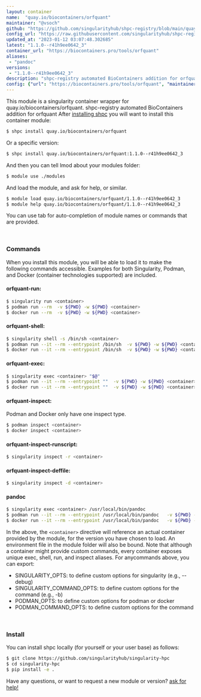 ```yaml
---
layout: container
name:  "quay.io/biocontainers/orfquant"
maintainer: "@vsoch"
github: "https://github.com/singularityhub/shpc-registry/blob/main/quay.io/biocontainers/orfquant/container.yaml"
config_url: "https://raw.githubusercontent.com/singularityhub/shpc-registry/main/quay.io/biocontainers/orfquant/container.yaml"
updated_at: "2023-01-12 03:07:48.302685"
latest: "1.1.0--r41h9ee0642_3"
container_url: "https://biocontainers.pro/tools/orfquant"
aliases:
 - "pandoc"
versions:
 - "1.1.0--r41h9ee0642_3"
description: "shpc-registry automated BioContainers addition for orfquant"
config: {"url": "https://biocontainers.pro/tools/orfquant", "maintainer": "@vsoch", "description": "shpc-registry automated BioContainers addition for orfquant", "latest": {"1.1.0--r41h9ee0642_3": "sha256:7b4caab52c120bceb43065a9295adb12d376c509ece94af87a46bfbc4a17c74f"}, "tags": {"1.1.0--r41h9ee0642_3": "sha256:7b4caab52c120bceb43065a9295adb12d376c509ece94af87a46bfbc4a17c74f"}, "docker": "quay.io/biocontainers/orfquant", "aliases": {"pandoc": "/usr/local/bin/pandoc"}}
---
```


This module is a singularity container wrapper for quay.io/biocontainers/orfquant.
shpc-registry automated BioContainers addition for orfquant
After [installing shpc](#install) you will want to install this container module:


```bash
$ shpc install quay.io/biocontainers/orfquant
```

Or a specific version:

```bash
$ shpc install quay.io/biocontainers/orfquant:1.1.0--r41h9ee0642_3
```

And then you can tell lmod about your modules folder:

```bash
$ module use ./modules
```

And load the module, and ask for help, or similar.

```bash
$ module load quay.io/biocontainers/orfquant/1.1.0--r41h9ee0642_3
$ module help quay.io/biocontainers/orfquant/1.1.0--r41h9ee0642_3
```

You can use tab for auto-completion of module names or commands that are provided.

<br>

### Commands

When you install this module, you will be able to load it to make the following commands accessible.
Examples for both Singularity, Podman, and Docker (container technologies supported) are included.

#### orfquant-run:

```bash
$ singularity run <container>
$ podman run --rm  -v ${PWD} -w ${PWD} <container>
$ docker run --rm  -v ${PWD} -w ${PWD} <container>
```

#### orfquant-shell:

```bash
$ singularity shell -s /bin/sh <container>
$ podman run --it --rm --entrypoint /bin/sh  -v ${PWD} -w ${PWD} <container>
$ docker run --it --rm --entrypoint /bin/sh  -v ${PWD} -w ${PWD} <container>
```

#### orfquant-exec:

```bash
$ singularity exec <container> "$@"
$ podman run --it --rm --entrypoint ""  -v ${PWD} -w ${PWD} <container> "$@"
$ docker run --it --rm --entrypoint ""  -v ${PWD} -w ${PWD} <container> "$@"
```

#### orfquant-inspect:

Podman and Docker only have one inspect type.

```bash
$ podman inspect <container>
$ docker inspect <container>
```

#### orfquant-inspect-runscript:

```bash
$ singularity inspect -r <container>
```

#### orfquant-inspect-deffile:

```bash
$ singularity inspect -d <container>
```


#### pandoc

```bash
$ singularity exec <container> /usr/local/bin/pandoc
$ podman run --it --rm --entrypoint /usr/local/bin/pandoc   -v ${PWD} -w ${PWD} <container> -c " $@"
$ docker run --it --rm --entrypoint /usr/local/bin/pandoc   -v ${PWD} -w ${PWD} <container> -c " $@"
```



In the above, the `<container>` directive will reference an actual container provided
by the module, for the version you have chosen to load. An environment file in the
module folder will also be bound. Note that although a container
might provide custom commands, every container exposes unique exec, shell, run, and
inspect aliases. For anycommands above, you can export:

 - SINGULARITY_OPTS: to define custom options for singularity (e.g., --debug)
 - SINGULARITY_COMMAND_OPTS: to define custom options for the command (e.g., -b)
 - PODMAN_OPTS: to define custom options for podman or docker
 - PODMAN_COMMAND_OPTS: to define custom options for the command

<br>

### Install

You can install shpc locally (for yourself or your user base) as follows:

```bash
$ git clone https://github.com/singularityhub/singularity-hpc
$ cd singularity-hpc
$ pip install -e .
```

Have any questions, or want to request a new module or version? [ask for help!](https://github.com/singularityhub/singularity-hpc/issues)